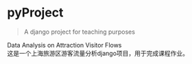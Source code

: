 # pyProject
> A django project for teaching purposes  

Data Analysis on Attraction Visitor Flows  
这是一个上海旅游区游客流量分析django项目，用于完成课程作业。
